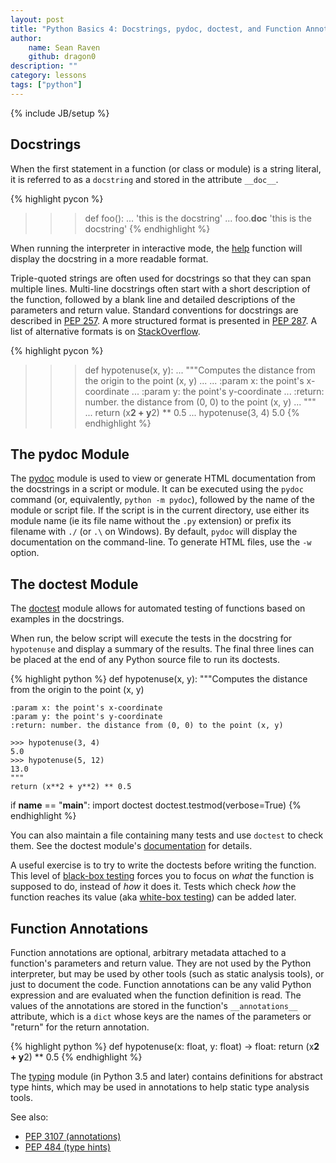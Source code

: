 ```yaml
---
layout: post
title: "Python Basics 4: Docstrings, pydoc, doctest, and Function Annotations"
author:
    name: Sean Raven
    github: dragon0
description: ""
category: lessons
tags: ["python"]
---
```

{% include JB/setup %}

## Docstrings

When the first statement in a function (or class or module) is a string literal,
it is referred to as a `docstring` and stored in the attribute `__doc__`.

{% highlight pycon %}
>>> def foo():
...     'this is the docstring'
... 
>>> foo.__doc__
'this is the docstring'
{% endhighlight %}

When running the interpreter in interactive mode, the
[help](https://docs.python.org/3/library/functions.html#help) function will
display the docstring in a more readable format.

Triple-quoted strings are often used for docstrings so that they can span
multiple lines.
Multi-line docstrings often start with a short description of the function,
followed by a blank line and detailed descriptions of the parameters and return
value.
Standard conventions for docstrings are described in
[PEP 257](https://www.python.org/dev/peps/pep-0257/).
A more structured format is presented in
[PEP 287](https://www.python.org/dev/peps/pep-0287/).
A list of alternative formats is on
[StackOverflow](http://stackoverflow.com/a/24385103).

{% highlight pycon %}
>>> def hypotenuse(x, y):
...     """Computes the distance from the origin to the point (x, y)
... 
...     :param x: the point's x-coordinate
...     :param y: the point's y-coordinate
...     :return: number. the distance from (0, 0) to the point (x, y)
...     """
...     return (x**2 + y**2) ** 0.5
... 
>>> hypotenuse(3, 4)
5.0
{% endhighlight %}

## The pydoc Module

The [pydoc](https://docs.python.org/3/library/pydoc.html) module is used to
view or generate HTML documentation from the docstrings in a script or module.
It can be executed using the `pydoc` command (or, equivalently,
`python -m pydoc`), followed by the name of the module or script file.
If the script is in the current directory, use either its module name (ie its
file name without the `.py` extension) or prefix its filename with `./` (or `.\`
on Windows).
By default, `pydoc` will display the documentation on the command-line.
To generate HTML files, use the `-w` option.

## The doctest Module

The [doctest](https://docs.python.org/3/library/doctest.html) module allows for
automated testing of functions based on examples in the docstrings.

When run, the below script will execute the tests in the docstring for
`hypotenuse` and display a summary of the results.
The final three lines can be placed at the end of any Python source file to
run its doctests.

{% highlight python %}
def hypotenuse(x, y):
    """Computes the distance from the origin to the point (x, y)

    :param x: the point's x-coordinate
    :param y: the point's y-coordinate
    :return: number. the distance from (0, 0) to the point (x, y)

    >>> hypotenuse(3, 4)
    5.0
    >>> hypotenuse(5, 12)
    13.0
    """
    return (x**2 + y**2) ** 0.5

if __name__ == "__main__":
    import doctest
    doctest.testmod(verbose=True)
{% endhighlight %}

You can also maintain a file containing many tests and use `doctest` to check
them.
See the doctest module's
[documentation](https://docs.python.org/3/library/doctest.html) for details.

A useful exercise is to try to write the doctests before writing the function.
This level of [black-box testing](https://en.wikipedia.org/wiki/Black-box_testing)
forces you to focus on *what* the function is supposed to do, instead of *how*
it does it.
Tests which check *how* the function reaches its value
(aka [white-box testing](https://en.wikipedia.org/wiki/White-box_testing))
can be added later.

## Function Annotations

Function annotations are optional, arbitrary metadata attached to a function's
parameters and return value.
They are not used by the Python interpreter, but may be used by other tools
(such as static analysis tools), or just to document the code.
Function annotations can be any valid Python expression and are evaluated when
the function definition is read.
The values of the annotations are stored in the function's `__annotations__`
attribute, which is a `dict` whose keys are the names of the parameters or
"return" for the return annotation.

{% highlight python %}
def hypotenuse(x: float, y: float) -> float:
    return (x**2 + y**2) ** 0.5
{% endhighlight %}

The [typing](https://docs.python.org/3/library/typing.html) module (in Python
3.5 and later) contains definitions for abstract type hints, which may be
used in annotations to help static type analysis tools.

See also:

- [PEP 3107 (annotations)](https://www.python.org/dev/peps/pep-3107/)
- [PEP 484 (type hints)](https://www.python.org/dev/peps/pep-0484/)

